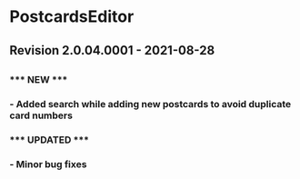 # PostcardsEditor
##
## Revision 2.0.04.0001 - 2021-08-28
##
### *** NEW ***
###
### - Added search while adding new postcards to avoid duplicate card numbers
###
###
###
###  *** UPDATED ***
###
### - Minor bug fixes
